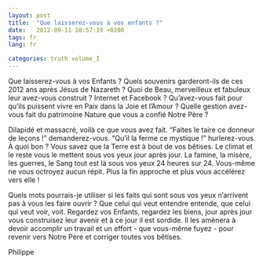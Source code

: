 ```yaml
---
layout: post
title:  "Que laisserez-vous à vos enfants ?"
date:   2012-09-11 10:57:19 +0200
tags: fr
lang: fr

categories: truth volume_I
---
```

Que laisserez-vous à vos Enfants ? Quels souvenirs garderont-ils de ces 2012 ans après Jésus de Nazareth ? Quoi de Beau, merveilleux et fabuleux leur avez-vous construit ? Internet et Facebook ? Qu’avez-vous fait pour qu’ils puissent vivre en Paix dans la Joie et l’Amour ? Quelle gestion avez-vous fait du patrimoine Nature que vous a confié Notre Père ?

Dilapidé et massacré, voilà ce que vous avez fait. “Faites le taire ce donneur de leçons !” demanderez-vous. “Qu’il la ferme ce mystique !” hurlerez-vous. À quoi bon ? Vous savez que la Terre est à bout de vos bêtises. Le climat et le reste vous le mettent sous vos yeux jour après jour. La famine, la misère, les guerres, le Sang tout est là sous vos yeux 24 heures sur 24. Vous-même ne vous octroyez aucun répit. Plus la fin approche et plus vous accélérez vers elle !

Quels mots pourrais-je utiliser si les faits qui sont sous vos yeux n’arrivent pas à vous les faire ouvrir ? Que celui qui veut entendre entende, que celui qui veut voir, voit. Regardez vos Enfants, regardez les biens, jour après jour vous construisez leur avenir et à ce jour il est sordide. Il les amènera à devoir accomplir un travail et un effort - que vous-même fuyez - pour revenir vers Notre Père et corriger toutes vos bêtises.

Philippe


<!-- 
Ce(tte) œuvre est mise à disposition selon les termes de la Licence Creative Commons Attribution - Pas d’Utilisation Commerciale 4.0 International.
-->

